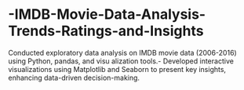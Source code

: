 # -IMDB-Movie-Data-Analysis-Trends-Ratings-and-Insights
 Conducted exploratory data analysis on IMDB movie data (2006-2016) using Python, pandas, and visu
alization tools.- Developed interactive visualizations using Matplotlib and Seaborn to present key insights, enhancing
 data-driven decision-making.
